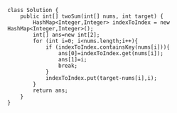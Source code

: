     class Solution {
        public int[] twoSum(int[] nums, int target) {
            HashMap<Integer,Integer> indexToIndex = new HashMap<Integer,Integer>();
            int[] ans=new int[2];
            for (int i=0; i<nums.length;i++){
                if (indexToIndex.containsKey(nums[i])){
                    ans[0]=indexToIndex.get(nums[i]);
                    ans[1]=i;
                    break;
                }
                indexToIndex.put(target-nums[i],i);
            }
            return ans;
        }
    }